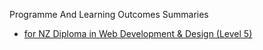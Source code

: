 Programme And Learning Outcomes Summaries

- [for NZ Diploma in Web Development & Design (Level 5)](./Level-5.md)